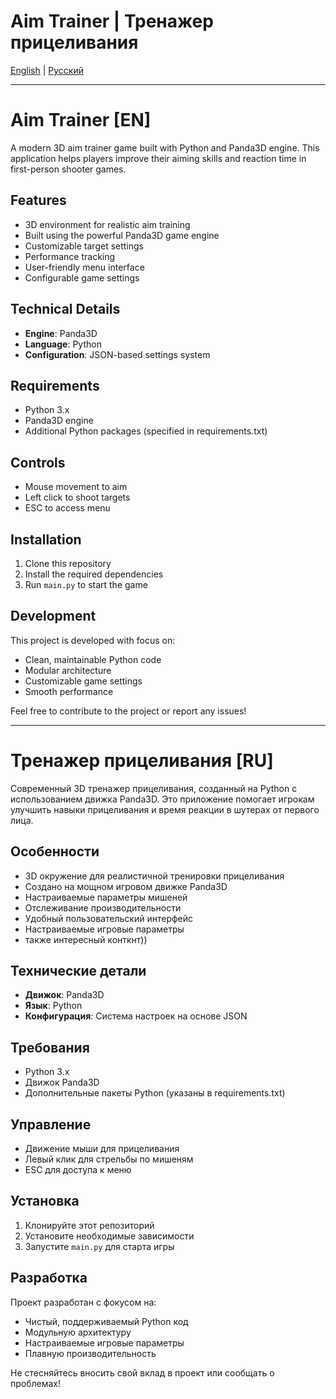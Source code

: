 # Aim Trainer | Тренажер прицеливания

[English](#english) | [Русский](#русский)

---

<a name="english"></a>
# Aim Trainer [EN]

A modern 3D aim trainer game built with Python and Panda3D engine. This application helps players improve their aiming skills and reaction time in first-person shooter games.

## Features

- 3D environment for realistic aim training
- Built using the powerful Panda3D game engine
- Customizable target settings
- Performance tracking
- User-friendly menu interface
- Configurable game settings

## Technical Details

- **Engine**: Panda3D
- **Language**: Python
- **Configuration**: JSON-based settings system

## Requirements

- Python 3.x
- Panda3D engine
- Additional Python packages (specified in requirements.txt)

## Controls

- Mouse movement to aim
- Left click to shoot targets
- ESC to access menu

## Installation

1. Clone this repository
2. Install the required dependencies
3. Run `main.py` to start the game

## Development

This project is developed with focus on:
- Clean, maintainable Python code
- Modular architecture
- Customizable game settings
- Smooth performance

Feel free to contribute to the project or report any issues!

---

<a name="русский"></a>
# Тренажер прицеливания [RU]

Современный 3D тренажер прицеливания, созданный на Python с использованием движка Panda3D. Это приложение помогает игрокам улучшить навыки прицеливания и время реакции в шутерах от первого лица.

## Особенности

- 3D окружение для реалистичной тренировки прицеливания
- Создано на мощном игровом движке Panda3D
- Настраиваемые параметры мишеней
- Отслеживание производительности
- Удобный пользовательский интерфейс
- Настраиваемые игровые параметры
- также интересный конткнт))

## Технические детали

- **Движок**: Panda3D
- **Язык**: Python
- **Конфигурация**: Система настроек на основе JSON

## Требования

- Python 3.x
- Движок Panda3D
- Дополнительные пакеты Python (указаны в requirements.txt)

## Управление

- Движение мыши для прицеливания
- Левый клик для стрельбы по мишеням
- ESC для доступа к меню

## Установка

1. Клонируйте этот репозиторий
2. Установите необходимые зависимости
3. Запустите `main.py` для старта игры

## Разработка

Проект разработан с фокусом на:
- Чистый, поддерживаемый Python код
- Модульную архитектуру
- Настраиваемые игровые параметры
- Плавную производительность

Не стесняйтесь вносить свой вклад в проект или сообщать о проблемах!
